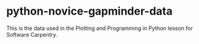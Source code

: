 # python-novice-gapminder-data

This is the data used in the Plotting and Programming in Python lesson for Software Carpentry.
